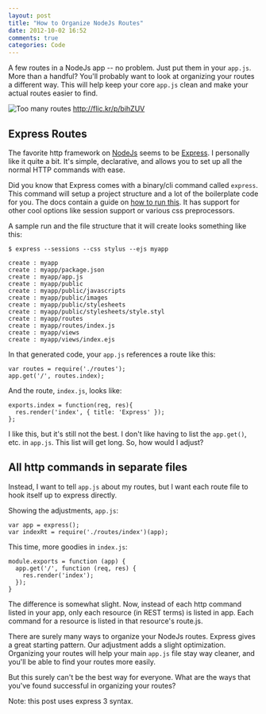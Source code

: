 ```yaml
---
layout: post
title: "How to Organize NodeJs Routes"
date: 2012-10-02 16:52
comments: true
categories: Code
---
```


A few routes in a NodeJs app -- no problem.  Just put them in your `app.js`.  More than a handful?  You'll probably want to look at organizing your routes a different way.  This will help keep your core `app.js` clean and make your actual routes easier to find.

![Too many routes](http://i.imgur.com/basH6.jpg)
http://flic.kr/p/bihZUV

<!--more-->

## Express Routes

The favorite http framework on [NodeJs](http://nodejs.org/) seems to be [Express](http://expressjs.com/).  I personally like it quite a bit.  It's simple, declarative, and allows you to set up all the normal HTTP commands with ease.

Did you know that Express comes with a binary/cli command called `express`.  This command will setup a project structure and a lot of the boilerplate code for you.  The docs contain a guide on [how to run this](http://expressjs.com/guide.html#executable).  It has support for other cool options like session support or various css preprocessors.

A sample run and the file structure that it will create looks something like this:

    $ express --sessions --css stylus --ejs myapp

    create : myapp
    create : myapp/package.json
    create : myapp/app.js
    create : myapp/public
    create : myapp/public/javascripts
    create : myapp/public/images
    create : myapp/public/stylesheets
    create : myapp/public/stylesheets/style.styl
    create : myapp/routes
    create : myapp/routes/index.js
    create : myapp/views
    create : myapp/views/index.ejs

In that generated code, your `app.js` references a route like this:

    var routes = require('./routes');
    app.get('/', routes.index);

And the route, `index.js`, looks like:

    exports.index = function(req, res){
      res.render('index', { title: 'Express' });
    };

I like this, but it's still not the best.  I don't like having to list the `app.get()`, etc. in `app.js`.  This list will get long.  So, how would I adjust?

## All http commands in separate files

Instead, I want to tell `app.js` about my routes, but I want each route file to hook itself up to express directly.

Showing the adjustments, `app.js`:

    var app = express();
    var indexRt = require('./routes/index')(app);

This time, more goodies in `index.js`:

    module.exports = function (app) {
      app.get('/', function (req, res) {
        res.render('index');
      });
    }

The difference is somewhat slight.  Now, instead of each http command listed in your app, only each resource (in REST terms) is listed in app.  Each command for a resource is listed in that resource's route.js.

There are surely many ways to organize your NodeJs routes.  Express gives a great starting pattern.  Our adjustment adds a slight optimization.  Organizing your routes will help your main `app.js` file stay way cleaner, and you'll be able to find your routes more easily.

But this surely can't be the best way for everyone.  What are the ways that you've found successful in organizing your routes?

Note: this post uses express 3 syntax.
